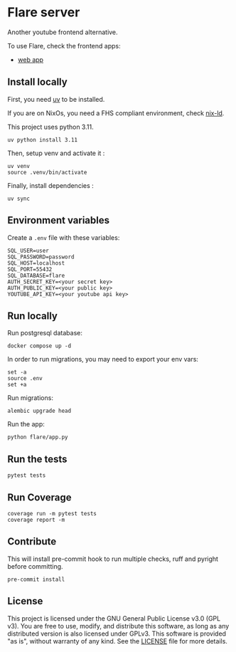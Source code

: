 # Flare server

Another youtube frontend alternative.

To use Flare, check the frontend apps:
- [web app](https://github.com/gueriboutmathieu/flare_app.git)

## Install locally

First, you need [uv](https://github.com/astral-sh/uv) to be installed.

If you are on NixOs, you need a FHS compliant environment, check [nix-ld](https://github.com/nix-community/nix-ld).

This project uses python 3.11.
```shell
uv python install 3.11
```

Then, setup venv and activate it :
```shell
uv venv
source .venv/bin/activate
```

Finally, install dependencies :
```shell
uv sync
```

## Environment variables
Create a `.env` file with these variables:
```
SQL_USER=user
SQL_PASSWORD=password
SQL_HOST=localhost
SQL_PORT=55432
SQL_DATABASE=flare
AUTH_SECRET_KEY=<your secret key>
AUTH_PUBLIC_KEY=<your public key>
YOUTUBE_API_KEY=<your youtube api key>
```

## Run locally
Run postgresql database:
```shell
docker compose up -d
```

In order to run migrations, you may need to export your env vars:
```shell
set -a
source .env
set +a
```

Run migrations:
```shell
alembic upgrade head
```

Run the app:
```shell
python flare/app.py
```

## Run the tests
```shell
pytest tests
```

## Run Coverage
```shell
coverage run -m pytest tests
coverage report -m
```

## Contribute
This will install pre-commit hook to run multiple checks, ruff and pyright before committing.
```shell
pre-commit install
```

## License
This project is licensed under the GNU General Public License v3.0 (GPL v3).
You are free to use, modify, and distribute this software, as long as any distributed version is also licensed under GPLv3.
This software is provided "as is", without warranty of any kind.
See the [LICENSE](LICENSE) file for more details.
